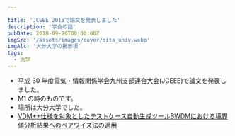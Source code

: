 ```yaml
---

title: 'JCEEE 2018で論文を発表しました'
description: '学会の話'
pubDate: 2018-09-26T00:00:00Z
imgSrc: '/assets/images/cover/oita_univ.webp'
imgAlt: '大分大学の掲示板'
tags: 
  - 大学
---
```


- 平成 30 年度電気・情報関係学会九州支部連合大会(JCEEE)で論文を発表しました。
- M1 の時のものです。
- 場所は大分大学でした。
- [VDM++仕様を対象としたテストケース自動生成ツールBWDMにおける境界値分析結果へのペアワイズ法の適用](https://www.jstage.jst.go.jp/article/jceeek/2018/0/2018_135/_article/-char/ja)
